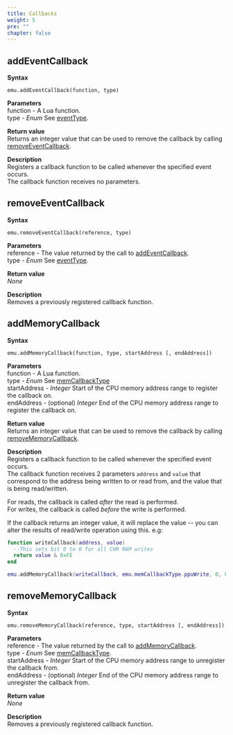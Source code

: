 ```yaml
---
title: Callbacks
weight: 5
pre: ""
chapter: false
---
```


## addEventCallback ##

**Syntax**
    
    emu.addEventCallback(function, type)

**Parameters**  
function - A Lua function.  
type - *Enum* See [eventType](/apireference/enums.html#eventtype).

**Return value**  
Returns an integer value that can be used to remove the callback by calling [removeEventCallback](#removeeventcallback). 

**Description**  
Registers a callback function to be called whenever the specified event occurs.  
The callback function receives no parameters.

## removeEventCallback ##

**Syntax**
    
    emu.removeEventCallback(reference, type)

**Parameters**  
reference - The value returned by the call to [addEventCallback](#addeventcallback).  
type - *Enum* See [eventType](/apireference/enums.html#eventtype).

**Return value**  
*None*

**Description**  
Removes a previously registered callback function.

## addMemoryCallback ##

**Syntax**
    
    emu.addMemoryCallback(function, type, startAddress [, endAddress])

**Parameters**  
function - A Lua function.  
type - *Enum* See [memCallbackType](/apireference/enums.html#memcallbacktype)  
startAddress - *Integer* Start of the CPU memory address range to register the callback on.  
endAddress - (optional) *Integer* End of the CPU memory address range to register the callback on.

**Return value**  
Returns an integer value that can be used to remove the callback by calling [removeMemoryCallback](#removememorycallback). 

**Description**  
Registers a callback function to be called whenever the specified event occurs.  
The callback function receives 2 parameters `address` and `value` that correspond to the address being written to or read from, and the value that is being read/written.  

For reads, the callback is called *after* the read is performed.  
For writes, the callback is called *before* the write is performed.  

If the callback returns an integer value, it will replace the value -- you can alter the results of read/write operation using this. e.g:
```lua
function writeCallback(address, value)
  --This sets bit 0 to 0 for all CHR RAM writes
  return value & 0xFE
end

emu.addMemoryCallback(writeCallback, emu.memCallbackType.ppuWrite, 0, 0x1FFF)
```


## removeMemoryCallback ##

**Syntax**
    
    emu.removeMemoryCallback(reference, type, startAddress [, endAddress])

**Parameters**  
reference - The value returned by the call to [addMemoryCallback](#addmemorycallback).  
type - *Enum* See [memCallbackType](/apireference/enums.html#memcallbacktype).   
startAddress - *Integer* Start of the CPU memory address range to unregister the callback from.  
endAddress - (optional) *Integer* End of the CPU memory address range to unregister the callback from.

**Return value**  
*None*

**Description**  
Removes a previously registered callback function.
